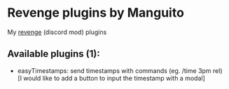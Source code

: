 # Revenge plugins by Manguito

My [revenge](https://github.com/revenge-mod) (discord mod) plugins

## Available plugins (1):
- easyTimestamps: send timestamps with commands (eg. /time 3pm rel) [I would like to add a button to input the timestamp with a modal]
